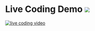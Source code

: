 # Live Coding Demo ![](https://img.shields.io/badge/Author-Pleasurazy-green.svg)

[![live coding video](http://img.youtube.com/vi/VgPb8kfXSxs/sddefault.jpg)](https://www.youtube.com/watch?v=VgPb8kfXSxs)
